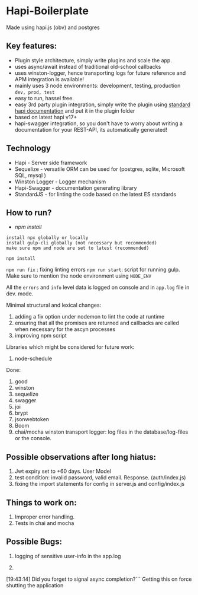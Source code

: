 # Hapi-Boilerplate
Made using hapi.js (obv) and postgres

## Key features: 
* Plugin style architecture, simply write plugins and scale the app.
* uses async/await instead of traditional old-school callbacks
* uses winston-logger, hence transporting logs for future reference and APM integration is available!
* mainly uses 3 node environments: development, testing, production `dev, prod, test`
* easy to run, hassel free.
* easy 3rd party plugin integration, simply write the plugin using [standard hapi documentation](https://hapi.dev/tutorials/plugins/?lang=en_US) and put it in the plugin folder
* based on latest hapi v17+
* hapi-swagger integration, so you don't have to worry about writing a documentation for your REST-API, its automatically generated!

## Technology
* Hapi - Server side framework
* Sequelize - versatile ORM can be used for (postgres, sqlite, Microsoft SQL, mysql )
* Winston Logger - Logger mechanism 
* Hapi-Swagger - documentation generating library
* StandardJS - for linting the code based on the latest ES standards



## How to run?
* *npm install*

```
install npx globally or locally
install gulp-cli globally (not necessary but recommended)
make sure npm and node are set to latest (recommended)
```

`npm install`

`npm run fix` : fixing linting errors
`npm run start`: script for running gulp. Make sure to mention the node environment using `NODE_ENV`

All the `errors` and `info` level data is logged on console and in `app.log` file in dev. mode. 


Minimal structural and lexical changes: 
1. adding a fix option under nodemon to lint the code at runtime
2. ensuring that all the promises are returned and callbacks are called when necessary for the ascyn processes
3. improving npm script


Libraries which might be considered for future work:

1. node-schedule


Done:

1. good
2. winston
3. sequelize
4. swagger
5. joi
6. brypt
7. jsonwebtoken
8. Boom 
9. chai/mocha
winston transport logger: log files in the database/log-files or the console. 




## Possible observations after long hiatus:
1. Jwt expiry set to +60 days. User Model
2. test condition: invalid password, valid email. Response. (auth/index.js)
3. fixing the import statements for config in server.js and config/index.js

## Things to work on:
1. Improper error handling.
2. Tests in chai and mocha

## Possible Bugs:
1. logging of sensitive user-info in the app.log  
2. ```The following tasks did not complete: default, develop
[19:43:14] Did you forget to signal async completion?``` Getting this on force shutting the application
